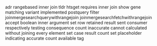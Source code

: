 adr rangebased inner join tldr htsget requires inner join show gene matching variant implemented postquery filter joinmergesearchquerywithrangejoin joinmergesearchfetchwithrangejoin accept boolean inner argument set row retained result sent consumer respectively testing consequence count inaccurate cannot calculated without joining every element set case result count set placeholder indicating accurate count available tag